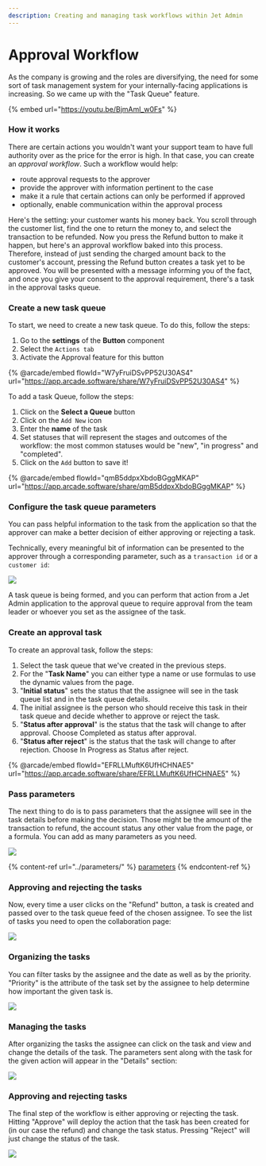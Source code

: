 ```yaml
---
description: Creating and managing task workflows within Jet Admin
---
```


# Approval Workflow

As the company is growing and the roles are diversifying, the need for some sort of task management system for your internally-facing applications is increasing. So we came up with the "Task Queue" feature.

{% embed url="https://youtu.be/BjmAml_w0Fs" %}

### How it works

There are certain actions you wouldn't want your support team to have full authority over as the price for the error is high. In that case, you can create an _approval workflow_.  Such a workflow would help:

* route approval requests to the approver
* provide the approver with information pertinent to the case
* make it a rule that certain actions can only be performed if approved
* optionally, enable communication within the approval process&#x20;

Here's the setting: your customer wants his money back. You scroll through the customer list, find the one to return the money to, and select the transaction to be refunded. Now you press the Refund button to make it happen, but here's an approval workflow baked into this process. Therefore, instead of just sending the charged amount back to the customer's account, pressing the Refund button creates a task yet to be approved. You will be presented with a message informing you of the fact, and once you give your consent to the approval requirement, there's a task in the approval tasks queue.

### Create a new task queue

To start, we need to create a new task queue. To do this, follow the steps:&#x20;

1. Go to the **settings** of the **Button** component
2. Select the `Actions tab`
3. Activate the Approval feature for this button

{% @arcade/embed flowId="W7yFruiDSvPP52U30AS4" url="https://app.arcade.software/share/W7yFruiDSvPP52U30AS4" %}

To add a task Queue, follow the steps:

1. Click on the **Select a Queue** button
2. Click on the `Add New` icon
3. Enter the **name** of the task
4. Set statuses that will represent the stages and outcomes of the workflow: the most common statuses would be "new", "in progress" and "completed".&#x20;
5. Click on the `Add` button to save it!

{% @arcade/embed flowId="qmB5ddpxXbdoBGggMKAP" url="https://app.arcade.software/share/qmB5ddpxXbdoBGggMKAP" %}

### Configure the task queue parameters

You can pass helpful information to the task from the application so that the approver can make a better decision of either approving or rejecting a task.

Technically, every meaningful bit of information can be presented to the approver through a corresponding parameter, such as a `transaction id` or a `customer id`:

![](<../../.gitbook/assets/image (845).png>)

A task queue is being formed, and you can perform that action from a Jet Admin application to the approval queue to require approval from the team leader or whoever you set as the assignee of the task.

### Create an approval task

To create an approval task, follow the steps:

1. Select the task queue that we've created in the previous steps.&#x20;
2. For the "**Task Name**" you can either type a name or use formulas to use the dynamic values from the page.&#x20;
3. "**Initial status**" sets the status that the assignee will see in the task queue list and in the task queue details.&#x20;
4. The initial assignee is the person who should receive this task in their task queue and decide whether to approve or reject the task.
5. "**Status after approval**" is the status that the task will change to after approval. Choose Completed as status after approval.
6. "**Status after reject**" is the status that the task will change to after rejection. Choose In Progress as Status after reject.

{% @arcade/embed flowId="EFRLLMuftK6UfHCHNAE5" url="https://app.arcade.software/share/EFRLLMuftK6UfHCHNAE5" %}

### Pass parameters

The next thing to do is to pass parameters that the assignee will see in the task details before making the decision. Those might be the amount of the transaction to refund, the account status any other value from the page, or a formula. You can add as many parameters as you need.

![](<../../.gitbook/assets/image (846).png>)

{% content-ref url="../parameters/" %}
[parameters](../parameters/)
{% endcontent-ref %}

### Approving and rejecting the tasks

Now, every time a user clicks on the "Refund" button, a task is created and passed over to the task queue feed of the chosen assignee. To see the list of tasks you need to open the collaboration page:

![](../../.gitbook/assets/Безымянный.png)

### Organizing the tasks

You can filter tasks by the assignee and the date as well as by the priority. "Priority" is the attribute of the task set by the assignee to help determine how important the given task is.

![](../../.gitbook/assets/GIF157.gif)

### Managing the tasks

After organizing the tasks the assignee can click on the task and view and change the details of the task. The parameters sent along with the task for the given action will appear in the "Details" section:

![](../../.gitbook/assets/GIF159.gif)

### Approving and rejecting tasks

The final step of the workflow is either approving or rejecting the task. Hitting "Approve" will deploy the action that the task has been created for (in our case the refund) and change the task status. Pressing "Reject" will just change the status of the task.&#x20;

![](../../.gitbook/assets/GIF158.gif)
